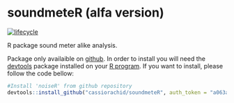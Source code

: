 # soundmeteR (alfa version)

[![lifecycle](https://img.shields.io/badge/lifecycle-experimental-orange.svg)](https://www.tidyverse.org/lifecycle/#stable)

R package sound meter alike analysis.

Package only availaible on [github](http://github.com/). In order to install you will need the [devtools](https://cran.r-project.org/package=devtools) package installed on your [R program](https://www.r-project.org/). If you want to install, please follow the code bellow:

```r
#Install 'noiseR' from github repository
devtools::install_github("cassiorachid/soundmeteR", auth_token = "a063a039da862750bd86512ccced45b531879791")
```
